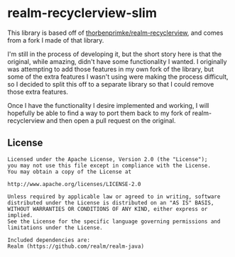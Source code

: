 # realm-recyclerview-slim

This library is based off of [thorbenprimke/realm-recyclerview](https://github.com/thorbenprimke/realm-recyclerview), and comes from a fork I made of that library.

I'm still in the process of developing it, but the short story here is that the original, while amazing, didn't have some functionality I wanted. I originally was attempting to add those features in my own fork of the library, but some of the extra features I wasn't using were making the process difficult, so I decided to split this off to a separate library so that I could remove those extra features.

Once I have the functionality I desire implemented and working, I will hopefully be able to find a way to port them back to my fork of realm-recyclerview and then open a pull request on the original.


## License
```
Licensed under the Apache License, Version 2.0 (the "License");
you may not use this file except in compliance with the License.
You may obtain a copy of the License at

http://www.apache.org/licenses/LICENSE-2.0

Unless required by applicable law or agreed to in writing, software
distributed under the License is distributed on an "AS IS" BASIS,
WITHOUT WARRANTIES OR CONDITIONS OF ANY KIND, either express or implied.
See the License for the specific language governing permissions and
limitations under the License.

Included dependencies are:
Realm (https://github.com/realm/realm-java)
```
